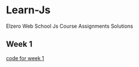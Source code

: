 # Learn-Js
Elzero Web School Js Course Assignments Solutions
## Week 1
[code for week 1](https://github.com/HalemoGPA/Learn-Js/tree/main/Week1)
